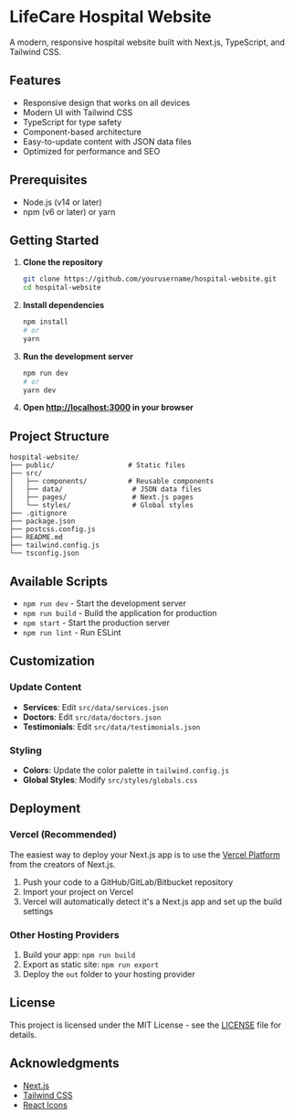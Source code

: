 # LifeCare Hospital Website

A modern, responsive hospital website built with Next.js, TypeScript, and Tailwind CSS.

## Features

- Responsive design that works on all devices
- Modern UI with Tailwind CSS
- TypeScript for type safety
- Component-based architecture
- Easy-to-update content with JSON data files
- Optimized for performance and SEO

## Prerequisites

- Node.js (v14 or later)
- npm (v6 or later) or yarn

## Getting Started

1. **Clone the repository**
   ```bash
   git clone https://github.com/yourusername/hospital-website.git
   cd hospital-website
   ```

2. **Install dependencies**
   ```bash
   npm install
   # or
   yarn
   ```

3. **Run the development server**
   ```bash
   npm run dev
   # or
   yarn dev
   ```

4. **Open [http://localhost:3000](http://localhost:3000) in your browser**

## Project Structure

```
hospital-website/
├── public/                  # Static files
├── src/
│   ├── components/          # Reusable components
│   ├── data/                 # JSON data files
│   ├── pages/                # Next.js pages
│   └── styles/               # Global styles
├── .gitignore
├── package.json
├── postcss.config.js
├── README.md
├── tailwind.config.js
└── tsconfig.json
```

## Available Scripts

- `npm run dev` - Start the development server
- `npm run build` - Build the application for production
- `npm start` - Start the production server
- `npm run lint` - Run ESLint

## Customization

### Update Content

- **Services**: Edit `src/data/services.json`
- **Doctors**: Edit `src/data/doctors.json`
- **Testimonials**: Edit `src/data/testimonials.json`

### Styling

- **Colors**: Update the color palette in `tailwind.config.js`
- **Global Styles**: Modify `src/styles/globals.css`

## Deployment

### Vercel (Recommended)

The easiest way to deploy your Next.js app is to use the [Vercel Platform](https://vercel.com) from the creators of Next.js.

1. Push your code to a GitHub/GitLab/Bitbucket repository
2. Import your project on Vercel
3. Vercel will automatically detect it's a Next.js app and set up the build settings

### Other Hosting Providers

1. Build your app: `npm run build`
2. Export as static site: `npm run export`
3. Deploy the `out` folder to your hosting provider

## License

This project is licensed under the MIT License - see the [LICENSE](LICENSE) file for details.

## Acknowledgments

- [Next.js](https://nextjs.org/)
- [Tailwind CSS](https://tailwindcss.com/)
- [React Icons](https://react-icons.github.io/react-icons/)
